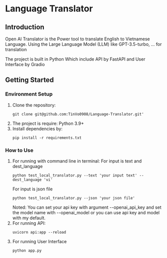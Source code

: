 # Language Translator 
## Introduction 
Open AI Translator is the Power tool to translate English to Vietnamese Language. Using the Large Language Model (LLM) like GPT-3.5-turbo, ... for translation

The project is built in Python Which include API by FastAPI and User Interface by Gradio 

## Getting Started
### Environment Setup
1. Clone the repository: 
   ```commandline
   git clone git@github.com:TinVo0908/Language-Translator.git'
   ```
2. The project is require: Python 3.9+ 
3. Install dependencies by:
    ```
   pip install -r requirements.txt
   ```
### How to Use 
1. For running with command line in terminal: 
   For input is text and dest_language 
    ```commandline
    python test_local_translator.py --text 'your input text' --dest_language 'vi'
    ```
   For input is json file 
    ```commandline
    python test_local_translator.py --json 'your json file' 
    ```
   Noted: You can set your api key with argument --openai_api_key and set the model name with --openai_model or you can use api key and model with my default.
2. For running API: 
   ```commandline
   uvicorn api:app --reload
   ```
3. For running User Interface
   ```commandline
   python app.py 
   ```
